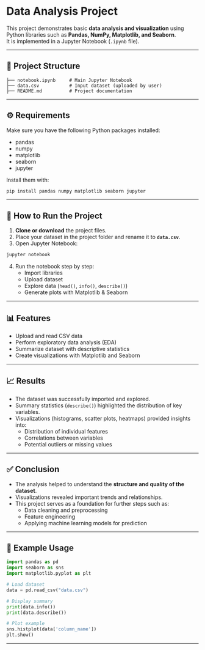 # Data Analysis Project

This project demonstrates basic **data analysis and visualization** using Python libraries such as **Pandas, NumPy, Matplotlib, and Seaborn**.  
It is implemented in a Jupyter Notebook (`.ipynb` file).

---

## 📂 Project Structure
```
├── notebook.ipynb     # Main Jupyter Notebook
├── data.csv           # Input dataset (uploaded by user)
├── README.md          # Project documentation
```

---

## ⚙️ Requirements

Make sure you have the following Python packages installed:

- pandas
- numpy
- matplotlib
- seaborn
- jupyter

Install them with:

```bash
pip install pandas numpy matplotlib seaborn jupyter
```

---

## 🚀 How to Run the Project

1. **Clone or download** the project files.  
2. Place your dataset in the project folder and rename it to **`data.csv`**.  
3. Open Jupyter Notebook:

```bash
jupyter notebook
```

4. Run the notebook step by step:
   - Import libraries  
   - Upload dataset  
   - Explore data (`head()`, `info()`, `describe()`)  
   - Generate plots with Matplotlib & Seaborn  

---

## 📊 Features

- Upload and read CSV data  
- Perform exploratory data analysis (EDA)  
- Summarize dataset with descriptive statistics  
- Create visualizations with Matplotlib and Seaborn  

---

## 📈 Results

- The dataset was successfully imported and explored.  
- Summary statistics (`describe()`) highlighted the distribution of key variables.  
- Visualizations (histograms, scatter plots, heatmaps) provided insights into:  
  - Distribution of individual features  
  - Correlations between variables  
  - Potential outliers or missing values  

---

## ✅ Conclusion

- The analysis helped to understand the **structure and quality of the dataset**.  
- Visualizations revealed important trends and relationships.  
- This project serves as a foundation for further steps such as:  
  - Data cleaning and preprocessing  
  - Feature engineering  
  - Applying machine learning models for prediction  

---

## 📌 Example Usage

```python
import pandas as pd
import seaborn as sns
import matplotlib.pyplot as plt

# Load dataset
data = pd.read_csv("data.csv")

# Display summary
print(data.info())
print(data.describe())

# Plot example
sns.histplot(data['column_name'])
plt.show()
```

---
